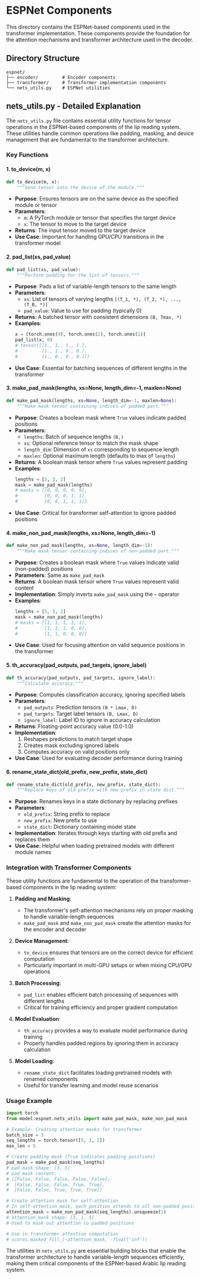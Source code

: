 # ESPNet Components

This directory contains the ESPNet-based components used in the transformer implementation. These components provide the foundation for the attention mechanisms and transformer architecture used in the decoder.

## Directory Structure

```
espnet/
├── encoder/         # Encoder components
├── transformer/     # Transformer implementation components
└── nets_utils.py    # ESPNet utilities
```

## nets_utils.py - Detailed Explanation

The `nets_utils.py` file contains essential utility functions for tensor operations in the ESPNet-based components of the lip reading system. These utilities handle common operations like padding, masking, and device management that are fundamental to the transformer architecture.

### Key Functions

#### 1. to_device(m, x)

```python
def to_device(m, x):
    """Send tensor into the device of the module."""
```

- **Purpose**: Ensures tensors are on the same device as the specified module or tensor
- **Parameters**:
  - `m`: A PyTorch module or tensor that specifies the target device
  - `x`: The tensor to move to the target device
- **Returns**: The input tensor moved to the target device
- **Use Case**: Important for handling GPU/CPU transitions in the transformer model

#### 2. pad_list(xs, pad_value)

```python
def pad_list(xs, pad_value):
    """Perform padding for the list of tensors."""
```

- **Purpose**: Pads a list of variable-length tensors to the same length
- **Parameters**:
  - `xs`: List of tensors of varying lengths `[(T_1, *), (T_2, *), ..., (T_B, *)]`
  - `pad_value`: Value to use for padding (typically 0)
- **Returns**: A batched tensor with consistent dimensions `(B, Tmax, *)`
- **Examples**:
  ```python
  x = [torch.ones(4), torch.ones(2), torch.ones(1)]
  pad_list(x, 0)
  # tensor([[1., 1., 1., 1.],
  #         [1., 1., 0., 0.],
  #         [1., 0., 0., 0.]])
  ```
- **Use Case**: Essential for batching sequences of different lengths in the transformer

#### 3. make_pad_mask(lengths, xs=None, length_dim=-1, maxlen=None)

```python
def make_pad_mask(lengths, xs=None, length_dim=-1, maxlen=None):
    """Make mask tensor containing indices of padded part."""
```

- **Purpose**: Creates a boolean mask where `True` values indicate padded positions
- **Parameters**:
  - `lengths`: Batch of sequence lengths `(B,)`
  - `xs`: Optional reference tensor to match the mask shape
  - `length_dim`: Dimension of `xs` corresponding to sequence length
  - `maxlen`: Optional maximum length (defaults to max of `lengths`)
- **Returns**: A boolean mask tensor where `True` values represent padding
- **Examples**:
  ```python
  lengths = [5, 3, 2]
  mask = make_pad_mask(lengths)
  # masks = [[0, 0, 0, 0, 0],
  #          [0, 0, 0, 1, 1],
  #          [0, 0, 1, 1, 1]]
  ```
- **Use Case**: Critical for transformer self-attention to ignore padded positions

#### 4. make_non_pad_mask(lengths, xs=None, length_dim=-1)

```python
def make_non_pad_mask(lengths, xs=None, length_dim=-1):
    """Make mask tensor containing indices of non-padded part."""
```

- **Purpose**: Creates a boolean mask where `True` values indicate valid (non-padded) positions
- **Parameters**: Same as `make_pad_mask`
- **Returns**: A boolean mask tensor where `True` values represent valid content
- **Implementation**: Simply inverts `make_pad_mask` using the `~` operator
- **Examples**:
  ```python
  lengths = [5, 3, 2]
  mask = make_non_pad_mask(lengths)
  # masks = [[1, 1, 1, 1, 1],
  #          [1, 1, 1, 0, 0],
  #          [1, 1, 0, 0, 0]]
  ```
- **Use Case**: Used for focusing attention on valid sequence positions in the transformer

#### 5. th_accuracy(pad_outputs, pad_targets, ignore_label)

```python
def th_accuracy(pad_outputs, pad_targets, ignore_label):
    """Calculate accuracy."""
```

- **Purpose**: Computes classification accuracy, ignoring specified labels
- **Parameters**:
  - `pad_outputs`: Prediction tensors `(B * Lmax, D)`
  - `pad_targets`: Target label tensors `(B, Lmax, D)`
  - `ignore_label`: Label ID to ignore in accuracy calculation
- **Returns**: Floating-point accuracy value (0.0-1.0)
- **Implementation**:
  1. Reshapes predictions to match target shape
  2. Creates mask excluding ignored labels
  3. Computes accuracy on valid positions only
- **Use Case**: Used for evaluating decoder performance during training

#### 6. rename_state_dict(old_prefix, new_prefix, state_dict)

```python
def rename_state_dict(old_prefix, new_prefix, state_dict):
    """Replace keys of old prefix with new prefix in state dict."""
```

- **Purpose**: Renames keys in a state dictionary by replacing prefixes
- **Parameters**:
  - `old_prefix`: String prefix to replace
  - `new_prefix`: New prefix to use
  - `state_dict`: Dictionary containing model state
- **Implementation**: Iterates through keys starting with old prefix and replaces them
- **Use Case**: Helpful when loading pretrained models with different module names

### Integration with Transformer Components

These utility functions are fundamental to the operation of the transformer-based components in the lip reading system:

1. **Padding and Masking**:

   - The transformer's self-attention mechanisms rely on proper masking to handle variable-length sequences
   - `make_pad_mask` and `make_non_pad_mask` create the attention masks for the encoder and decoder

2. **Device Management**:

   - `to_device` ensures that tensors are on the correct device for efficient computation
   - Particularly important in multi-GPU setups or when mixing CPU/GPU operations

3. **Batch Processing**:

   - `pad_list` enables efficient batch processing of sequences with different lengths
   - Critical for training efficiency and proper gradient computation

4. **Model Evaluation**:

   - `th_accuracy` provides a way to evaluate model performance during training
   - Properly handles padded regions by ignoring them in accuracy calculation

5. **Model Loading**:
   - `rename_state_dict` facilitates loading pretrained models with renamed components
   - Useful for transfer learning and model reuse scenarios

### Usage Example

```python
import torch
from model.espnet.nets_utils import make_pad_mask, make_non_pad_mask

# Example: Creating attention masks for transformer
batch_size = 3
seq_lengths = torch.tensor([5, 3, 2])
max_len = 5

# Create padding mask (True indicates padding positions)
pad_mask = make_pad_mask(seq_lengths)
# pad_mask shape: [3, 5]
# pad_mask content:
# [[False, False, False, False, False],
#  [False, False, False, True, True],
#  [False, False, True, True, True]]

# Create attention mask for self-attention
# In self-attention mask, each position attends to all non-padded positions
attention_mask = make_non_pad_mask(seq_lengths).unsqueeze(1)
# attention_mask shape: [3, 1, 5]
# Used to mask out attention to padded positions

# Use in transformer attention computation
# scores.masked_fill_(~attention_mask, -float('inf'))
```

The utilities in `nets_utils.py` are essential building blocks that enable the transformer architecture to handle variable-length sequences efficiently, making them critical components of the ESPNet-based Arabic lip reading system.
